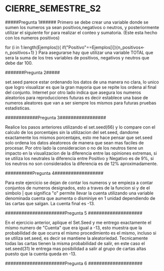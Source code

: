 # CIERRE_SEMESTRE_S2
#####Pregunta 1######
Primero se debe crear una variable donde se sumen los numeros ya sean positivos,negativos o neutros, y posteriormente utilizar el siguiente for para realizar el conteo y sumatoria. (Este esta hecho con los numeros positivos)

for (i in 1:length(Ejemplos)){
  if("Positivo"==Ejemplos[i]){n_positivos<-n_positivos+1}
}
Para asegurarse hay que utilizar una variable TOTAL que sera la suma de los tres variables de positivos, negativos y neutros que debe dar 100.

#######Pregunta 2#####

set.seed parece estar ordenando los datos de una manera no clara, lo unico que logro visualizar es que la gran mayoria que se repite los ordena al final del conjunto. Internet  por otro lado indica que asegura los numeros aleatorios para reproducciones futuras es decir establece una base de numeros aleatores que van a ser siempre los mismos para futuras pruebas estadisticas.

############Pregunta 3#################

Realice los pasos anteriores utilizando el set.seed(66) y lo compare con el calculo de los porcentajes sin la utilizacion del set.seed, dandome exactamente los mismos  porcentajes, esto me hace pensar que set.seed solo ordena los datos aleatoreos de manera que sean mas faciles de procesar.
Por otro lado la consideracion o no de los neutros tiene un impacto en la visualizacion de la diferencia entre las opiniones extremas, si se utiliza los neutrales la diferencia entre Positivo y Negativo es de 9%, si los neutros no son considerados la diferencia es de 12% aproximadamente.

##########Pregunta 4##################

Para este ejercicio se dejan de contar los numeros y se empieza a contar conjuntos de numeros designados, esto a traves de la funcion si y de el simbolo | que significa "o" permite llevar la cuenta utilizando una variable denominada cuenta que aumenta o disminiye en 1 unidad dependiendo de las cartas que salgan. La cuenta final es -13.


######################Pregunta 5 ####################

En el ejercicio anterior, aplique el Set.Seed y me entrego exactamente el mismo numero de "Cuenta" que era igual a -13, esto muestra que la probabilidad de que ocurra el mismo procedimiento es el mismo, incluso si se utiliza set.seed, es decir se mantiene la aleatoriedad.
Tecnicamente todas las cartas tienen la misma probabilidad de salir, en este caso el set.seed(31) le entrega mas posibilidad a salir al grupo de cartas altas puesto que la cuenta queda en -13.

######################Pregunta 6 ####################

